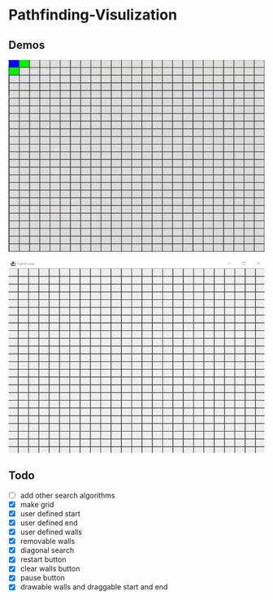 # Pathfinding-Visulization

## Demos
![Pathfinding-Visulization](demo/demo.gif)

![Pathfinding-Visulization](demo/demo2.gif)

## Todo 
- [ ] add other search algorithms  
- [x] make grid
- [x] user defined start
- [x] user defined end 
- [x] user defined walls
- [x] removable walls
- [x] diagonal search
- [x] restart button
- [x] clear walls button
- [x] pause button
- [x] drawable walls and draggable start and end
